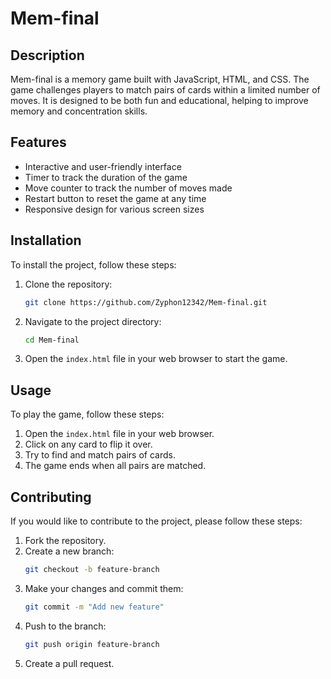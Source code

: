 # Mem-final

## Description

Mem-final is a memory game built with JavaScript, HTML, and CSS. The game challenges players to match pairs of cards within a limited number of moves. It is designed to be both fun and educational, helping to improve memory and concentration skills.

## Features

- Interactive and user-friendly interface
- Timer to track the duration of the game
- Move counter to track the number of moves made
- Restart button to reset the game at any time
- Responsive design for various screen sizes

## Installation

To install the project, follow these steps:

1. Clone the repository:
    ```sh
    git clone https://github.com/Zyphon12342/Mem-final.git
    ```
2. Navigate to the project directory:
    ```sh
    cd Mem-final
    ```
3. Open the `index.html` file in your web browser to start the game.

## Usage

To play the game, follow these steps:

1. Open the `index.html` file in your web browser.
2. Click on any card to flip it over.
3. Try to find and match pairs of cards.
4. The game ends when all pairs are matched.

## Contributing

If you would like to contribute to the project, please follow these steps:

1. Fork the repository.
2. Create a new branch:
    ```sh
    git checkout -b feature-branch
    ```
3. Make your changes and commit them:
    ```sh
    git commit -m "Add new feature"
    ```
4. Push to the branch:
    ```sh
    git push origin feature-branch
    ```
5. Create a pull request.


